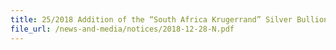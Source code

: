 ```yaml
---
title: 25/2018 Addition of the “South Africa Krugerrand” Silver Bullion Coin as Investment Precious Metal 
file_url: /news-and-media/notices/2018-12-28-N.pdf
---
```

